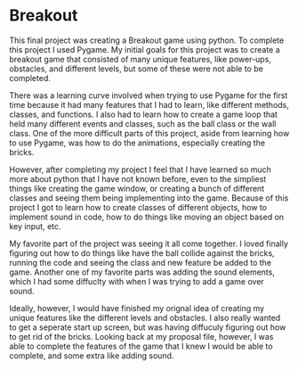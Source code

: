 # Breakout


This final project was creating a Breakout game using python. To complete this project I used Pygame. My initial goals for this project was to create a breakout game that consisted of many unique features, like power-ups, obstacles, and different levels, but some of these were not able to be completed. 

There was a learning curve involved when trying to use Pygame for the first time because it had many features that I had to learn, like different methods, classes, and functions. I also had to learn how to create a game loop that held many different events and classes, such as the ball class or the wall class. One of the more difficult parts of this project, aside from learning how to use Pygame, was how to do the animations, especially creating the bricks. 

However, after completing my project I feel that I have learned so much more about python that I have not known before, even to the simpliest things like creating the game window, or creating a bunch of different classes and seeing them being implementing into the game. Because of this project I got to learn how to create classes of different objects, how to implement sound in code, how to do things like moving an object based on key input, etc. 

My favorite part of the project was seeing it all come together. I loved finally figuring out how to do things like have the ball collide against the bricks, running the code and seeing the class and new feature be added to the game. Another one of my favorite parts was adding the sound elements, which I had some diffuclty with when I was trying to add a game over sound. 

Ideally, however, I would have finished my orignal idea of creating my unique features like the different levels and obstacles. I also really wanted to get a seperate start up screen, but was having diffuculy figuring out how to get rid of the bricks. Looking back at my proposal file, however, I was able to complete the features of the game that I knew I would be able to complete, and some extra like adding sound.
